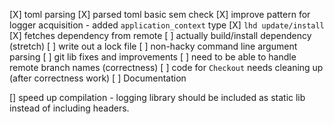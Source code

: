 [X] toml parsing
[X] parsed toml basic sem check
[X] improve pattern for logger acquisition
    - added `application_context` type
[X] `lhd update/install`
    [X] fetches dependency from remote
    [ ] actually build/install dependency (stretch)
    [ ] write out a lock file
[ ] non-hacky command line argument parsing
[ ] git lib fixes and improvements
    [ ] need to be able to handle remote branch names (correctness)
    [ ] code for `Checkout` needs cleaning up (after correctness work)
[ ] Documentation

[] speed up compilation
    - logging library should be included as static lib instead of including headers.
